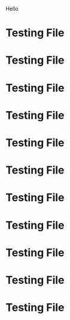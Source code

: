 Hello
# Testing File
# Testing File
# Testing File
# Testing File
# Testing File
# Testing File
# Testing File
# Testing File
# Testing File
# Testing File
# Testing File
